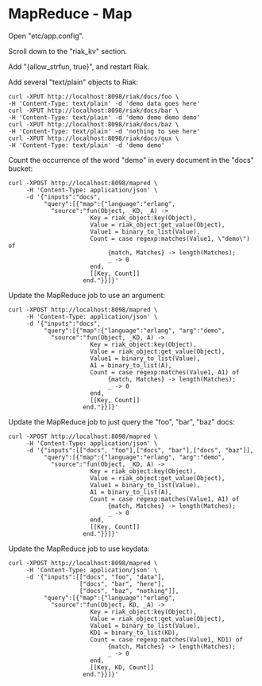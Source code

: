 # MapReduce - Map

Open "etc/app.config".

Scroll down to the "riak_kv" section.

Add "{allow_strfun, true}", and restart Riak.

Add several "text/plain" objects to Riak:

    curl -XPUT http://localhost:8098/riak/docs/foo \
	-H 'Content-Type: text/plain' -d 'demo data goes here'
    curl -XPUT http://localhost:8098/riak/docs/bar \
	-H 'Content-Type: text/plain' -d 'demo demo demo demo'
    curl -XPUT http://localhost:8098/riak/docs/baz \
	-H 'Content-Type: text/plain' -d 'nothing to see here'
    curl -XPUT http://localhost:8098/riak/docs/qux \
	-H 'Content-Type: text/plain' -d 'demo demo'

Count the occurrence of the word "demo" in every document in the "docs" bucket:

    curl -XPOST http://localhost:8098/mapred \
         -H 'Content-Type: application/json' \
         -d '{"inputs":"docs",
              "query":[{"map":{"language":"erlang",
                "source":"fun(Object, _KD, _A) ->
                           Key = riak_object:key(Object),
                           Value = riak_object:get_value(Object),
                           Value1 = binary_to_list(Value),
                           Count = case regexp:matches(Value1, \"demo\") of
                                {match, Matches} -> length(Matches);
                                _ -> 0
                           end,
                           [[Key, Count]]
                         end."}}]}'

Update the MapReduce job to use an argument:

    curl -XPOST http://localhost:8098/mapred \
         -H 'Content-Type: application/json' \
         -d '{"inputs":"docs",
              "query":[{"map":{"language":"erlang", "arg":"demo",
                "source":"fun(Object, _KD, A) ->
                           Key = riak_object:key(Object),
                           Value = riak_object:get_value(Object),
                           Value1 = binary_to_list(Value),
                           A1 = binary_to_list(A),
                           Count = case regexp:matches(Value1, A1) of
                                {match, Matches} -> length(Matches);
                                _ -> 0
                           end,
                           [[Key, Count]]
                         end."}}]}'

Update the MapReduce job to just query the "foo", "bar", "baz" docs:

    curl -XPOST http://localhost:8098/mapred \
         -H 'Content-Type: application/json' \
         -d '{"inputs":[["docs", "foo"],["docs", "bar"],["docs", "baz"]],
              "query":[{"map":{"language":"erlang", "arg":"demo",
                "source":"fun(Object, _KD, A) ->
                           Key = riak_object:key(Object),
                           Value = riak_object:get_value(Object),
                           Value1 = binary_to_list(Value),
                           A1 = binary_to_list(A),
                           Count = case regexp:matches(Value1, A1) of
                                {match, Matches} -> length(Matches);
                                _ -> 0
                           end,
                           [[Key, Count]]
                         end."}}]}'

Update the MapReduce job to use keydata:

    curl -XPOST http://localhost:8098/mapred \
         -H 'Content-Type: application/json' \
         -d '{"inputs":[["docs", "foo", "data"],
                        ["docs", "bar", "here"],
                        ["docs", "baz", "nothing"]],
              "query":[{"map":{"language":"erlang",
                "source":"fun(Object, KD, _A) ->
                           Key = riak_object:key(Object),
                           Value = riak_object:get_value(Object),
                           Value1 = binary_to_list(Value),
                           KD1 = binary_to_list(KD),
                           Count = case regexp:matches(Value1, KD1) of
                                {match, Matches} -> length(Matches);
                                _ -> 0
                           end,
                           [[Key, KD, Count]]
                         end."}}]}'
